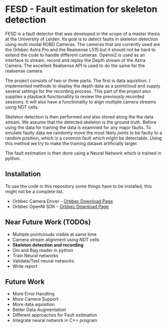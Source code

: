 # FESD - Fault estimation for skeleton detection

FESD is a fault detector that was developed in the scope of a master thesis at the University of Leiden. Its goal is to detect faults in skeleton detection using multi modal RGBD Cameras. The cameras that are currently used are the Orbbec Astra Pro and the Realsense L515 but it should not be hard to extend the code to handle different cameras. Openni2 is used as an interface to stream, record and replay the Depth stream of the Astra Camera. The excellent Realsense API is used to do the same for the realsense camera.

The project consists of two or three parts. The first is data aquisition. I implemented methods to display the depth data as a pointcloud and supply several settings for the recording process. This part of the project also supplies a playback functionallity to review the previously recorded sessions. It will also have a functionality to align multiple camera streams using NDT cells.

Skeleton detection is then performed and also stored along the the data stream. We assume that the detected skeleton is the ground truth. Before using the data for training the data is examined for any major faults. To emulate faulty data we randomly move the most likely joints to be faulty to a random position, which is a common fault which might be detectable. Using this method we try to make the training dataset artificially larger.

The fault estimation is then done using a Neural Network which is trained in python.

## Installation

To use the code in this repository some things have to be installed, this might not be a complete list.

- Orbbec Camera Driver - [Orbbec Download Page](https://orbbec3d.com/index/download.html)
- Orbbec OpenNI SDK - [Orbbec Download Page](https://orbbec3d.com/index/download.html)

## Near Future Work (TODOs)

- Multiple pointclouds visible at same time
- Camera stream alignment using NDT cells
- **Skeleton detection and recording**
- Oni and Bag reader in python
- Train Neural networks
- Validate/Test neural networks
- Write report

## Future Work

- More Error Handling
- More Camera Support
- More data aquisition
- Better Data Augmentation
- Different approaches for Fault estimation
- Integrate neural network in C++ program